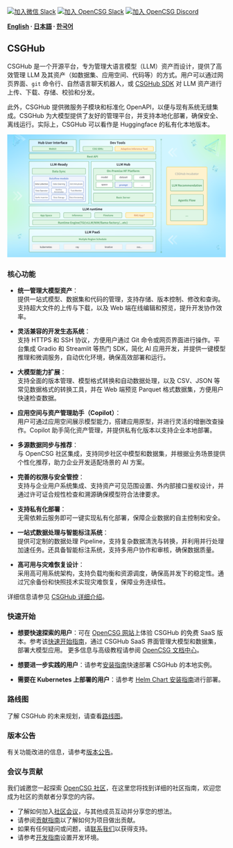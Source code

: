 
[![加入微信 Slack](https://img.shields.io/badge/wechat-join_chat-white.svg?logo=wechat&style=social)](./docs/images/wechat-assistant-new.png)
[![加入 OpenCSG Slack](https://img.shields.io/badge/slack-join_chat-white.svg?logo=slack&style=social)](https://join.slack.com/t/opencsghq/shared_invite/zt-2fmtem7hs-s_RmMeoOIoF1qzslql2q~A)
[![加入 OpenCSG Discord](https://img.shields.io/badge/discord-join_chat-white.svg?logo=discord&style=social)](https://discord.gg/bXnu4C9BkR)

**[English](README.md) ∙ [日本語](README_jp.md) ∙ [한국어](README_kr.md)**

## CSGHub

CSGHub 是一个开源平台，专为管理大语言模型（LLM）资产而设计，提供了高效管理 LLM 及其资产（如数据集、应用空间、代码等）的方式。用户可以通过网页界面、`git` 命令行、自然语言聊天机器人，或 [CSGHub SDK](https://github.com/OpenCSGs/csghub-sdk) 对 LLM 资产进行上传、下载、存储、校验和分发。

此外，CSGHub 提供微服务子模块和标准化 OpenAPI，以便与现有系统无缝集成。CSGHub 为大模型提供了友好的管理平台，并支持本地化部署，确保安全、离线运行。实际上，CSGHub 可以看作是 Huggingface 的私有化本地版本。

![CSGHub](./docs/images/csghub_framework.png)

### 核心功能

- **统一管理大模型资产**：  
  提供一站式模型、数据集和代码的管理，支持存储、版本控制、修改和查询。支持超大文件的上传与下载，以及 Web 端在线编辑和预览，提升开发协作效率。

- **灵活兼容的开发生态系统**：  
  支持 HTTPS 和 SSH 协议，方便用户通过 Git 命令或网页界面进行操作。平台集成 Gradio 和 Streamlit 等热门 SDK，简化 AI 应用开发，并提供一键模型推理和微调服务，自动优化环境，确保高效部署和运行。

- **大模型能力扩展**：  
  支持全面的版本管理、模型格式转换和自动数据处理，以及 CSV、JSON 等常见数据格式的转换工具，并在 Web 端预览 Parquet 格式数据集，方便用户快速检查数据。

- **应用空间与资产管理助手（Copilot）**：  
  用户可通过应用空间展示模型能力，搭建应用原型，并进行灵活的增删改查操作。Copilot 助手简化资产管理，并提供私有化版本以支持企业本地部署。

- **多源数据同步与推荐**：  
  与 OpenCSG 社区集成，支持同步社区中模型和数据集，并根据业务场景提供个性化推荐，助力企业开发适配场景的 AI 方案。

- **完善的权限与安全管控**：  
  支持与企业用户系统集成、支持资产可见范围设置、外内部接口鉴权设计，并通过许可证合规性检查和溯源确保模型符合法律要求。

- **支持私有化部署**：  
  无需依赖云服务即可一键实现私有化部署，保障企业数据的自主控制和安全。

- **一站式数据处理与智能标注系统**：  
  提供可定制的数据处理 Pipeline，支持复杂数据清洗与转换，并利用并行处理加速任务。还具备智能标注系统，支持多用户协作和审核，确保数据质量。

- **高可用与灾难恢复设计**：  
  采用高可用系统架构，支持负载均衡和资源调度，确保高并发下的稳定性。通过冗余备份和快照技术实现灾难恢复，保障业务连续性。

详细信息请参见 [CSGHub 详细介绍](./docs/detailed_intro_en.md)。

### 快速开始

- **想要快速探索的用户**：可在 [OpenCSG 网站](https://opencsg.com/models)上体验 CSGHub 的免费 SaaS 版本。参考该[快速开始指南](./docs/csghub_saas_zh.md)，通过 CSGHub SaaS 界面管理大模型和数据集，部署大模型应用。
更多信息与高级教程请参阅 [OpenCSG 文档中心](https://opencsg.com/docs/intro)。
 
- **想要进一步实践的用户**：请参考[安装指南](https://github.com/OpenCSGs/csghub-installer/tree/main/docker-compose/csghub)快速部署 CSGHub 的本地实例。

- **需要在 Kubernetes 上部署的用户**：请参考 [Helm Chart 安装指南](https://github.com/OpenCSGs/csghub-installer/tree/main/helm-chart)进行部署。

### 路线图

了解 CSGHub 的未来规划，请查看[路线图](./docs/roadmap.md)。

### 版本公告

有关功能改进的信息，请参考[版本公告](./docs/release_notes_zh.md)。

### 会议与贡献

我们诚邀您一起探索 [OpenCSG 社区](https://github.com/OpenCSGs/community)，在这里您将找到详细的社区指南，欢迎您成为社区的贡献者分享您的内容。

- 了解如何加入[社区会议](https://github.com/OpenCSGs/community?tab=readme-ov-file#community-meeting)，与其他成员互动并分享您的想法。
- 请参阅[贡献指南](https://github.com/OpenCSGs/community/blob/main/guidelines/CONTRIBUTING_en.md)以了解如何为项目做出贡献。
- 如果有任何疑问或问题，请[联系我们](https://github.com/OpenCSGs/community?tab=readme-ov-file#questions-and-issues)以获得支持。
- 请参考[开发指南](./docs/setup.md)设置开发环境。
